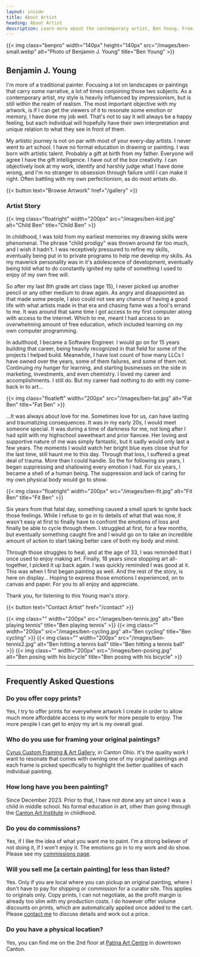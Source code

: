 ```yaml
---
layout: inside
title: About Artist
heading: About Artist
description: Learn more about the contemporary artist, Ben Young. From his artistic story to his specialties in painting.
---
```


{{< img class="benpro" width="140px" height="140px" src="/images/ben-small.webp" alt="Photo of Benjamin J. Young" title="Ben Young" >}}

## Benjamin J. Young ##

I'm more of a traditional painter. Focusing a lot on landscapes or paintings that carry some narrative, a lot of times conjoining those two subjects. As a contemporary artist, my style is heavily influenced by impressionism, but is still within the realm of realism. The most important objective with my artwork, is if I can get the viewers of it to resonate some emotion or memory, I have done my job well. That's not to say it will always be a happy feeling, but each individual will hopefully have their own interpretation and unique relation to what they see in front of them.

My artistic journey is not on par with most of your every-day artists. I never went to art school. I have no formal education in drawing or painting. I was born with artistic talent. Probably a gift at birth from my father. Everyone will agree I have the gift intelligence. I have out of the box creativity. I can objectively look at my work, identify and harshly judge what I have done wrong, and I'm no stranger to obsession through failure until I can make it right. Often battling with my own perfectionism, as do most artists do.

{{< button text="Browse Artwork" href="/gallery" >}}

### Artist Story ###

{{< img class="floatright" width="200px" src="/images/ben-kid.jpg" alt="Child Ben" title="Child Ben" >}}

In childhood, I was told from my earliest memories my drawing skills were phenomenal. The phrase "child prodigy" was thrown around far too much, and I wish it hadn't. I was receptively pressured to refine my skills, eventually being put in to private programs to help me develop my skills. As my maverick personality was in it's adolescence of development, eventually being told what to do constantly ignited my spite of something I used to enjoy of my own free will.

So after my last 8th grade art class (age 15), I never picked up another pencil or any other medium to draw again. As angry and disappointed as that made some people, I also could not see any chance of having a good life with what artists made in that era and chasing fame was a fool's errand to me. It was around that same time I got access to my first computer along with access to the internet. Which to me, meant I had access to an overwhelming amount of free education, which included learning on my own computer programming.

In adulthood, I became a Software Engineer. I would go on for 15 years building that career, being heavily recognized in that field for some of the projects I helped build. Meanwhile, I have lost count of how many LLCs I have owned over the years, some of them failures, and some of them not. Continuing my hunger for learning, and starting businesses on the side in marketing, investments, and even chemistry. I loved my career and accomplishments. I still do. But my career had nothing to do with my come-back in to art...

{{< img class="floatleft" width="200px" src="/images/ben-fat.jpg" alt="Fat Ben" title="Fat Ben" >}}

...It was always about love for me. Sometimes love for us, can have lasting and traumatizing consequences. It was in my early 20s, I would meet someone special. It was during a time of darkness for me, not long after I had split with my highschool sweetheart and prior fiancee. Her loving and supportive nature of me was simply fantastic, but it sadly would only last a few years. The moments I would watch her bright blue eyes close shut for the last time, still haunt me to this day. Through that loss, I suffered a great deal of trauma. More than I could handle. So the for following six years, I began suppressing and shallowing every emotion I had. For six years, I became a shell of a human being. The suppression and lack of caring for my own physical body would go to show.

{{< img class="floatright" width="200px" src="/images/ben-fit.jpg" alt="Fit Ben" title="Fit Ben" >}}

Six years from that fatal day, something caused a small spark to ignite back those feelings. While I refuse to go in to details of what that was now, it wasn't easy at first to finally have to confront the emotions of loss and finally be able to cycle through them. I struggled at first, for a few months, but eventually something caught fire and I would go on to take an incredible amount of action to start taking better care of both my body and mind.

Through those struggles to heal, and at the age of 33, I was reminded that I once used to enjoy making art. Finally, 18 years since stopping art all-together, I picked it up back again. I was quickly reminded I was good at it. This was when I first began painting as well. And the rest of the story, is here on display... Hoping to express those emotions I experienced, on to canvas and paper. For you to all enjoy and appreciate.

Thank you, for listening to this Young man's story.

{{< button text="Contact Artist" href="/contact" >}}

{{< img class="" width="200px" src="/images/ben-tennis.jpg" alt="Ben playing tennis" title="Ben playing tennis" >}}
{{< img class="" width="200px" src="/images/ben-cycling.jpg" alt="Ben cycling" title="Ben cycling" >}}
{{< img class="" width="200px" src="/images/ben-tennis2.jpg" alt="Ben hitting a tennis ball" title="Ben hitting a tennis ball" >}}
{{< img class="" width="200px" src="/images/ben-posing.jpg" alt="Ben posing with his bicycle" title="Ben posing with his bicycle" >}}

---

## Frequently Asked Questions ##

### Do you offer copy prints? ###
Yes, I try to offer prints for everywhere artwork I create in order to allow much more affordable access to my work for more people to enjoy. The more people I can get to enjoy my art is my overall goal.

### Who do you use for framing your original paintings? ###
[Cyrus Custom Framing &amp; Art Gallery](http://cyruscustom.com), in Canton Ohio. It's the quality work I want to resonate that comes with owning one of my original paintings and each frame is picked specifically to highlight the better qualities of each individual painting.

### How long have you been painting? ###
Since December 2023. Prior to that, I have not done any art since I was a child in middle school. No formal education in art, other than going through the [Canton Art Institute](https://www.cantonart.org) in childhood.

### Do you do commissions? ###
Yes, if I like the idea of what you want me to paint. I'm a strong believer of not doing it, if I won't enjoy it. The emotions go in to my work and do show. Please see my [commissions page](/commissions).

### Will you sell me [a certain painting] for less than listed? ###
Yes. Only if you are local where you can pickup an original painting, where I don't have to pay for shipping or commission for a curator site. This applies to originals only. Copy prints, I can not negotiate, as the profit margin is already too slim with my production costs. I do however offer volume discounts on prints, which are automatically applied once added to the cart. Please [contact me](/contact) to discuss details and work out a price.

### Do you have a physical location? ###
Yes, you can find me on the 2nd floor at [Patina Art Centre](https://www.patinaartscentre.com) in downtown Canton.